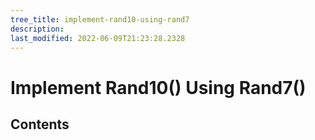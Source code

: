 ```yaml
---
tree_title: implement-rand10-using-rand7
description: 
last_modified: 2022-06-09T21:23:28.2328
---
```


# Implement Rand10() Using Rand7()

## Contents
